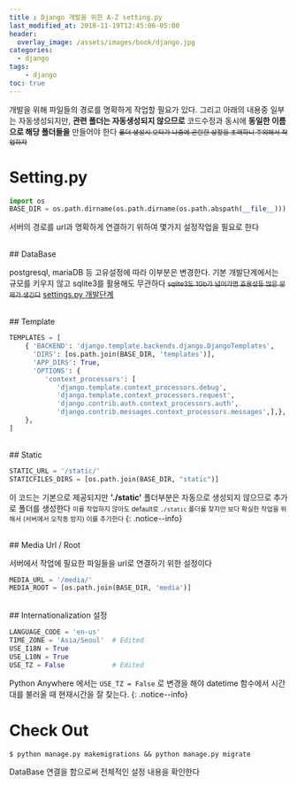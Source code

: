 ```yaml
---
title : Django 개발을 위한 A-Z setting.py
last_modified_at: 2018-11-19T12:45:06-05:00
header:
  overlay_image: /assets/images/book/django.jpg
categories:
  - django
tags: 
    - django
toc: true 
---
```


개발을 위해 파일들의 경로를 명확하게 작업할 필요가 있다. 그리고 아래의 내용중 일부는 자동생성되지만, **관련 폴더는 자동생성되지 않으므로** 코드수정과 동시에 **동일한 이름으로 해당 폴더들을** 만들어야 한다 <small><strike>폴더 생성시 오타가 나중에 곤란한 상황을 초래하니 주의해서 작업하자</strike></small>

# Setting.py 

```python
import os
BASE_DIR = os.path.dirname(os.path.dirname(os.path.abspath(__file__)))
```

서버의 경로를 url과 명확하게 연결하기 위하여 몇가지 설정작업을 필요로 한다

<br>
## DataBase

postgresql, mariaDB 등 고유설정에 따라 이부분은 변경한다. 기본 개발단계에서는 규모를 키우지 않고 sqlite3를 활용해도 무관하다 <strike><small>sqlite3도 1Gb가 넘어가면 효율성등 많은 문제가 생긴다</small></strike> [settings.py 개발단계](https://yongbeomkim.github.io/django/django_project_start/)

<br>
## Template

```python
TEMPLATES = [
    { 'BACKEND': 'django.template.backends.django.DjangoTemplates',
      'DIRS': [os.path.join(BASE_DIR, 'templates')],
      'APP_DIRS': True,
      'OPTIONS': {
         'context_processors': [
            'django.template.context_processors.debug',
            'django.template.context_processors.request',
            'django.contrib.auth.context_processors.auth',
            'django.contrib.messages.context_processors.messages',],},
    },
]
```

<br>
## Static

```python
STATIC_URL = '/static/'
STATICFILES_DIRS = [os.path.join(BASE_DIR, "static")]
```

이 코드는 기본으로 제공되지만 **'./static'** 폴더부분은 자동으로 생성되지 않으므로 추가로 폴더를 생성한다 <small>이를 작업하지 않아도 default로 `./static` 폴더를 찾지만 보다 확실한 작업을 위해서 (서버에서 오작동 방지) 이를 추가한다 </small>
{: .notice--info}


<br>
## Media Url / Root

서버에서 작업에 필요한 파일들을 url로 연결하기 위한 설정이다

```python
MEDIA_URL = '/media/'
MEDIA_ROOT = [os.path.join(BASE_DIR, 'media')]
```

<br>
## Internationalization 설정

```python
LANGUAGE_CODE = 'en-us'
TIME_ZONE = 'Asia/Seoul'  # Edited
USE_I18N = True
USE_L10N = True
USE_TZ = False            # Edited
```

Python Anywhere 에서는 `USE_TZ = False` 로 변경을 해야 datetime 함수에서 시간대를 불러올 때 현재시간을 잘 찾는다. 
{: .notice--info}


# Check Out

```
$ python manage.py makemigrations && python manage.py migrate
```

DataBase 연결을 함으로써 전체적인 설정 내용을 확인한다